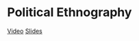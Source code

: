 # Political Ethnography 

[Video](https://umd.box.com/s/1egvh9dcu2w3sjqhflqlp76et6wcap9n) 
[Slides](https://umd.box.com/s/w437fh7c8wzqdlvizkgmx1aqzcqr89vb)
